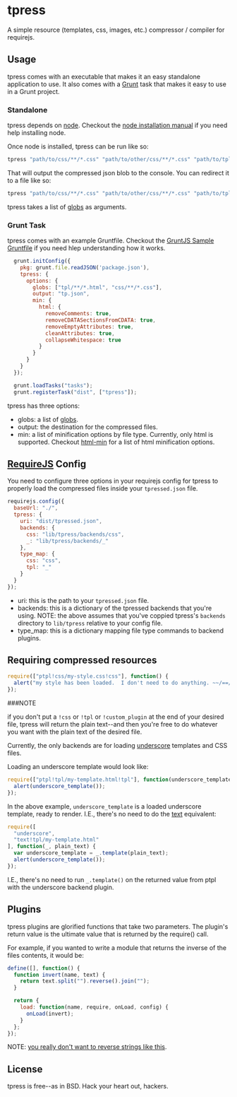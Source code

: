 tpress
======

A simple resource (templates, css, images, etc.) compressor / compiler for requirejs.

Usage
-----

tpress comes with an executable that makes it an easy standalone application to use.  It also comes with a [Grunt](http://gruntjs.com "Grunt JS Website") task that makes it easy to use in a Grunt project.

### Standalone

tpress depends on [node](http://nodejs.org "Node JS Website").  Checkout the [node installation manual](https://github.com/joyent/node/wiki/Installation "Node Installation Manual") if you need help installing node.

Once node is installed, tpress can be run like so:

```bash
tpress "path/to/css/**/*.css" "path/to/other/css/**/*.css" "path/to/tpl/**/*.html"
```

That will output the compressed json blob to the console.  You can redirect it to a file like so:

```bash
tpress "path/to/css/**/*.css" "path/to/other/css/**/*.css" "path/to/tpl/**/*.html" > tpressed.json
```

tpress takes a list of [globs](https://github.com/isaacs/node-glob "Javascript Glob Documentation") as arguments.

### Grunt Task

tpress comes with an example Gruntfile.  Checkout the [GruntJS Sample Gruntfile](http://gruntjs.com/sample-gruntfile "GruntJS Sample Gruntfile") if you need hlep understanding how it works.

```javascript
  grunt.initConfig({
    pkg: grunt.file.readJSON('package.json'),
    tpress: {
      options: {
        globs: ["tpl/**/*.html", "css/**/*.css"],
        output: "tp.json",
        min: {
          html: {
            removeComments: true,
            removeCDATASectionsFromCDATA: true,
            removeEmptyAttributes: true,
            cleanAttributes: true,
            collapseWhitespace: true
          }
        }
      }
    }
  });

  grunt.loadTasks("tasks");
  grunt.registerTask("dist", ["tpress"]);
```

tpress has three options:

* globs: a list of [globs](https://github.com/isaacs/node-glob "Javascript Glob Documentation").
* output: the destination for the compressed files.
* min: a list of minification options by file type.  Currently, only html is supported.  Checkout [html-min](https://github.com/kangax/html-minifier "Javascript HTML Minifier") for a list of html minification options.

[RequireJS](http://requirejs.org "RequireJS Home Page") Config
--------------------------------------------------------------

You need to configure three options in your requirejs config for tpress to properly load the compressed files inside your ```tpressed.json``` file.

```javascript
requirejs.config({
  baseUrl: "./",
  tpress: {
    uri: "dist/tpressed.json",
    backends: {
      css: "lib/tpress/backends/css",
      _: "lib/tpress/backends/_"
    },
    type_map: {
      css: "css",
      tpl: "_"
    }
  }
});
```

* uri: this is the path to your ```tpressed.json``` file.
* backends: this is a dictionary of the tpressed backends that you're using.  NOTE: the above assumes that you've coppied tpress's ```backends``` directory to ```lib/tpress``` relative to your config file.
* type_map: this is a dictionary mapping file type commands to backend plugins.

Requiring compressed resources
------------------------------

```javascript
require(["ptpl!css/my-style.css!css"], function() {
  alert("my style has been loaded.  I don't need to do anything. ~~/==/:3");
});
```
###NOTE

if you don't put a ```!css``` or ```!tpl``` or ```!custom_plugin``` at the end of your desired file, tpress will return the plain text--and then you're free to do whatever you want with the plain text of the desired file.

Currently, the only backends are for loading [underscore](http://underscorejs.org "Underscore JS Home Page") templates and CSS files.

Loading an underscore template would look like:

```javascript
require(["ptpl!tpl/my-template.html!tpl"], function(underscore_template) {
  alert(underscore_template());
});
```

In the above example, ```underscore_template``` is a loaded underscore template, ready to render.  I.E., there's no need to do the [text](https://github.com/requirejs/text "RequireJS Text Plugin") equivalent:

```javascript
require([
  "underscore",
  "text!tpl/my-template.html"
], function(_, plain_text) {
  var underscore_template = _.template(plain_text);
  alert(underscore_template());
});
```

I.E., there's no need to run ```_.template()``` on the returned value from ptpl with the underscore backend plugin.

Plugins
-------

tpress plugins are glorified functions that take two parameters.  The plugin's return value is the ultimate value that is returned by the require() call.

For example, if you wanted to write a module that returns the inverse of the files contents, it would be:

```javascript
define([], function() {
  function invert(name, text) {
    return text.split("").reverse().join("");
  }

  return {
    load: function(name, require, onLoad, config) {
      onLoad(invert);
    }
  };
});
```

NOTE: [you really don't want to reverse strings like this](http://stackoverflow.com/a/16776621 "Proper way to reverse strings in Javascript").


License
-------

tpress is free--as in BSD. Hack your heart out, hackers.

